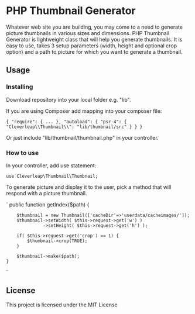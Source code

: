# PHP Thumbnail Generator

Whatever web site you are building, you may come to a need to generate picture thumbnails in various sizes and dimensions. PHP Thumbnail Generator is lightweight class that will help you generate thumbnails. It is easy to use, takes 3 setup parameters (width, height and optional crop option) and a path to picture for which you want to generate a thumbnail. 

## Usage

### Installing

Download repository into your local folder e.g. "lib".

If you are using Composer add mapping into your composer file:

`{
    "require": {
        ...
        },
    "autoload": {
        "psr-4": {
            "Cleverleap\\Thumbnail\\": "lib/thumbnail/src"
        }
    }
}`

Or just include "lib/thumbnail/thumbnail.php" in your controller.

### How to use

In your controller, add use statement:

`use Cleverleap\Thumbnail\Thumbnail;`

To generate picture and display it to the user, pick a method that will respond with a picture thumbnail. 

`
	public function getIndex($path) {
		
		$thumbnail = new Thumbnail(['cacheDir'=>'userdata/cacheimages/']);
		$thumbnail->setWidth( $this->request->get('w') )
				  ->setHeight( $this->request->get('h') );
				  
		if( $this->request->get('crop') == 1) {
			$thumbnail->crop(TRUE);
		}
		
		$thumbnail->make($path);
	}
`

## License

This project is licensed under the MIT License

